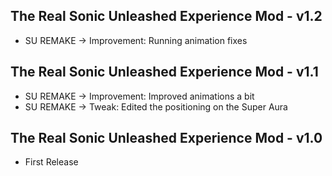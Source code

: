 ## The Real Sonic Unleashed Experience Mod - v1.2

- SU REMAKE → Improvement: Running animation fixes

## The Real Sonic Unleashed Experience Mod - v1.1

- SU REMAKE → Improvement: Improved animations a bit
- SU REMAKE → Tweak: Edited the positioning on the Super Aura

## The Real Sonic Unleashed Experience Mod - v1.0

- First Release

